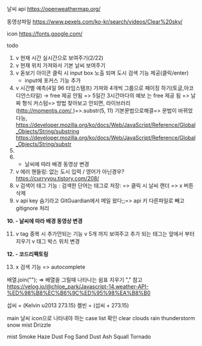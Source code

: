 날씨 api
https://openweathermap.org/

동영상파일
https://www.pexels.com/ko-kr/search/videos/Clear%20sky/

icon
https://fonts.google.com/

todo

1. v 현재 시간 실시간으로 보여주기(2/22)
2. v 현재 위치 가져와서 기본 날씨 보여주기
3. v 돋보기 아이콘 클릭 시 input box 노출 되며 도시 검색 기능 제공(클릭/enter)
   - input에 포커스 기능 추가
4. v 시간별 예측(4일 96 타임스탬프) 가져와 4개씩 그룹으로 페이징 하기(토글,아코디언스타일) → free 제공 안됨
   => 5일간 3시간마다의 예보 는 free 제공 됨
   => 날짜 형식 커스텀=> 방법 찾아보고 안되면, 라이브러리(http://momentjs.com/ )=>.substr(5, 11) 기본문법으로해결=> 문법이 바뀌었다능,
   https://developer.mozilla.org/ko/docs/Web/JavaScript/Reference/Global_Objects/String/substring
   https://developer.mozilla.org/ko/docs/Web/JavaScript/Reference/Global_Objects/String/substr
5.
6. - 날씨에 따라 배경 동영상 변경
7. v 에러 핸들링: 없는 도시 입력 / 영어가 아닌경우? https://curryyou.tistory.com/208/
8. v 검색어 태그 기능 : 검색한 단어는 태그로 저장:
   => 클릭 시 날씨 랜더
   => x 버튼 삭제
9. v api key 숨기라고
   GitGuardian에서 메일 왔다;;=> api 키 다른파일로 빼고 gitignore 처리

**10. - 날씨에 따라 배경 동영상 변경**

11. v tag 중복 시 추가안되는 기능
    v 5개 까지 보여주고 추가 되는 태그는 앞에서 부터 지우기
    v 태그 박스 위치 변경

**12. - 코드리팩토링**

13. x 검색 기능 => autocomplete

배열.join(""); => 배열을 그릴때 나타나는 쉼표 지우기 ","
참고
https://velog.io/@chloe_park/Javascript-14.weather-API-%ED%98%B8%EC%B6%9C%ED%95%98%EA%B8%B0

섭씨 = (Kelvin u2013 273.15)
켈빈 = (섭씨 + 273.15)

main 날씨 icon으로 나타내야 하는 case list 확인
clear
clouds
rain
thunderstorm
snow
mist
Drizzle

mist
Smoke
Haze
Dust
Fog
Sand
Dust
Ash
Squall
Tornado

